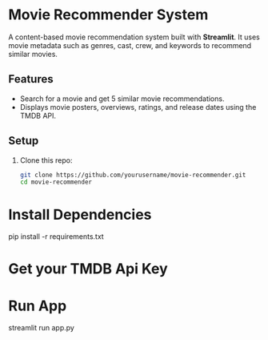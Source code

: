 # Movie Recommender System

A content-based movie recommendation system built with **Streamlit**. It uses movie metadata such as genres, cast, crew, and keywords to recommend similar movies.

## Features
- Search for a movie and get 5 similar movie recommendations.
- Displays movie posters, overviews, ratings, and release dates using the TMDB API.

## Setup

1. Clone this repo:
   ```bash
   git clone https://github.com/yourusername/movie-recommender.git
   cd movie-recommender

# Install Dependencies
pip install -r requirements.txt

# Get your TMDB Api Key

# Run App
streamlit run app.py

